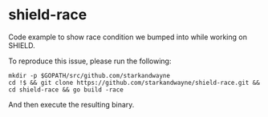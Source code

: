 # shield-race
Code example to show race condition we bumped into while working on SHIELD.

To reproduce this issue, please run the following:

```
mkdir -p $GOPATH/src/github.com/starkandwayne 
cd !$ && git clone https://github.com/starkandwayne/shield-race.git && cd shield-race && go build -race
```

And then execute the resulting binary.
